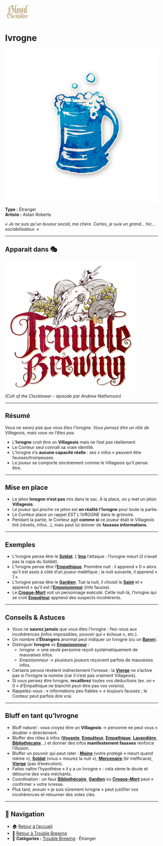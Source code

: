 <p align="left">
  <a href="/botc-fr-bambi/">
    <img src="../images/logo.png" alt="Accueil BotC FR" width="80">
  </a>
</p>

# Ivrogne

![Ivrogne](../images/Icon_drunk-1.png)

**Type :** Étranger  
**Artiste :** Aidan Roberts  
 
*« Je ne suis qu’un buveur social, ma chère. Certes, je suis un grand… *hic*… sociabilisateur. »*

---

## Apparait dans 🎭 
![TB](../images/Logo_trouble_brewing.png)  
*(Cult of the Clocktower – épisode par Andrew Nathenson)*  

---

## Résumé

*Vous ne savez pas que vous êtes l’Ivrogne. Vous pensez être un rôle de Villageois, mais vous ne l’êtes pas.*  

- L’**Ivrogne** croit être un **Villageois** mais ne l’est pas réellement.  
- Le Conteur seul connaît sa vraie identité.  
- L’Ivrogne n’a **aucune capacité réelle** : ses « infos » peuvent être fausses/trompeuses.  
- Le joueur se comporte sincèrement comme le Villageois qu’il pense être.

---

## Mise en place
- Le jeton **Ivrogne** **n’est pas** mis dans le sac. À la place, on y met un jeton **Villageois**.  
- Le joueur qui pioche ce jeton est **en réalité l’Ivrogne** pour toute la partie.  
- Le Conteur place un rappel *EST L’IVROGNE* dans le grimoire.  
- Pendant la partie, le Conteur agit **comme si** ce joueur était le Villageois tiré (réveils, infos…), mais peut lui donner de **fausses informations**.

---

## Exemples
- L’Ivrogne pense être le **[Soldat](./soldat.md)**. L’**[Imp](./imp.md)** l’attaque : l’Ivrogne meurt (il n’avait pas la capa du Soldat).  
- L’Ivrogne pense être l’**[Empathique](./empathique.md)**. Première nuit : il apprend « 0 » alors qu’il est assis à côté d’un joueur maléfique ; la nuit suivante, il apprend « 1 ».  
- L’Ivrogne pense être le **[Gardien](./gardien.md)**. Tué la nuit, il choisit le **[Saint](./saint.md)** et « apprend » qu’il est l’**[Empoisonneur](./empoisonneur.md)** (info fausse).  
- Le **[Croque-Mort](./croquemort.md)** voit un personnage exécuté. Cette nuit-là, l’Ivrogne qui se croit **[Enquêteur](./enqueteur.md)** apprend des suspects incohérents.

---

## Conseils & Astuces
- Vous ne **saurez jamais** que vous êtes l’Ivrogne : fiez-vous aux incohérences (infos impossibles, pouvoir qui « échoue », etc.).  
- Un nombre d’**Étrangers** anormal peut indiquer un Ivrogne (ou un **[Baron](./baron.md)**).  
- Distinguer **Ivrogne** vs **[Empoisonneur](./empoisonneur.md)** :  
  - *Ivrogne* → une seule personne reçoit systématiquement de mauvaises infos.  
  - *Empoisonneur* → plusieurs joueurs reçoivent parfois de mauvaises infos.  
- Certains persos révèlent indirectement l’ivresse : la **[Vierge](./vierge.md)** ne s’active pas si l’Ivrogne la nomine (car il n’est pas vraiment Villageois).  
- Si vous pensez être Ivrogne, **recalibrez** toutes vos déductions (ex. un « 0 » d’Empathique ne blanchit peut-être pas vos voisins).  
- Rappelez-vous : « informations peu fiables » ≠ toujours fausses ; le Conteur peut parfois dire vrai.

---

## Bluff en tant qu’Ivrogne
- Bluff naturel : vous croyez être un **Villageois** → personne ne peut vous « doubler » directement.  
- Bluffer des rôles à infos (**[Voyante](./voyante.md)**, **[Enquêteur](./enqueteur.md)**, **[Empathique](./empathique.md)**, **[Lavandière](./lavandiere.md)**, **[Bibliothécaire](./bibliothecaire.md)**…) et donner des infos **manifestement fausses** renforce l’illusion.  
- Bluffer un pouvoir qui peut rater : **[Moine](./moine.md)** (votre protégé « meurt quand même »), **[Soldat](./soldat.md)** (vous « mourez la nuit »), **[Mercenaire](./mercenaire.md)** (tir inefficace), **[Vierge](./vierge.md)** (pas d’exécution).  
- Faites naître l’hypothèse « il y a un Ivrogne » : cela sème le doute et détourne des vrais méchants.  
- Coordination : un faux **[Bibliothécaire](./bibliothecaire.md)**, **[Gardien](./gardien.md)** ou **[Croque-Mort](./croquemort.md)** peut « confirmer » votre ivresse.  
- Plus tard, avouer « je suis sûrement Ivrogne » peut justifier vos incohérences et retourner des votes clés.

---

## 📂 Navigation
- 🏠 [Retour à l’accueil](/botc-fr-bambi/)  
- 🍺 [Retour à Trouble Brewing](../trouble_brewing.md)  
- 📂 **Catégories :** [Trouble Brewing](../trouble_brewing.md) · Étranger

